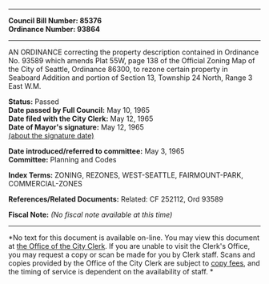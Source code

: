 * * * * *  
  
**Council Bill Number: [](#h0)[](#h2)85376**   
**Ordinance Number: 93864**  
  
* * * * *  
  
AN ORDINANCE correcting the property description contained in Ordinance No. 93589 which amends Plat 55W, page 138 of the Official Zoning Map of the City of Seattle, Ordinance 86300, to rezone certain property in Seaboard Addition and portion of Section 13, Township 24 North, Range 3 East W.M.  
  
**Status:** Passed   
**Date passed by Full Council:** May 10, 1965   
**Date filed with the City Clerk:** May 12, 1965   
**Date of Mayor's signature:** May 12, 1965   
[(about the signature date)](/~public/approvaldate.htm)   
  
  
**Date introduced/referred to committee:** May 3, 1965   
**Committee:** Planning and Codes   
  
**Index Terms:** ZONING, REZONES, WEST-SEATTLE, FAIRMOUNT-PARK, COMMERCIAL-ZONES  
  
**References/Related Documents:** Related: CF 252112, Ord 93589  
  
**Fiscal Note:** *(No fiscal note available at this time)*  
  
* * * * *  
  
*No text for this document is available on-line. You may view this document at [the Office of the City Clerk](http://www.seattle.gov/leg/clerk/contactUs.htm). If you are unable to visit the Clerk's Office, you may request a copy or scan be made for you by Clerk staff. Scans and copies provided by the Office of the City Clerk are subject to [copy fees](http://clerk.seattle.gov/~public/clerkfees.htm), and the timing of service is dependent on the availability of staff. *  
  
  
